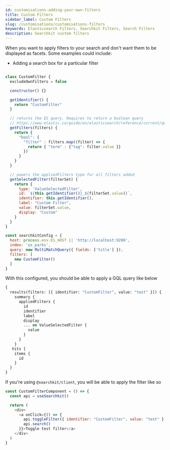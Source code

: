 ```yaml
---
id: customisations-adding-your-own-filters
title: Custom Filters
sidebar_label: Custom Filters
slug: /customisations/customisations-filters
keywords: Elasticsearch Filters, Searchkit Filters, Search Filters
description: Searchkit custom filters
---
```


When you want to apply filters to your search and don't want them to be displayed as facets. Some examples could include:
- Adding a search box for a particular filter

```javascript

class CustomFilter {
  excludeOwnFilters = false

  constructor() {}

  getIdentifier() {
    return "CustomFilter"
  }

  // returns the ES query. Requires to return a boolean query
  // https://www.elastic.co/guide/en/elasticsearch/reference/current/query-dsl-bool-query.html
  getFilters(filters) {
    return {
      "bool": {
        "filter" : filters.map((filter) => {
          return { "term" : {"tag": filter.value }}
        })
      }
    }
  }

  // powers the appliedFilters type for all filters added 
  getSelectedFilter(filterSet) {
    return {
      type: 'ValueSelectedFilter',
      id: `${this.getIdentifier()}_${filterSet.value)}`,
      identifier: this.getIdentifier(),
      label: "Custom Filter",
      value: filterSet.value,
      display: "Custom"
    }
  }
}

const searchkitConfig = {
  host: process.env.ES_HOST || 'http://localhost:9200',
  index: 'us_parks',
  query: new MultiMatchQuery({ fields: ['title'] }),
  filters: [
    new CustomFilter()
  ]
}

```

With this configured, you should be able to apply a GQL query like below

```graphql
{
  results(filters: [{ identifier: "CustomFilter", value: "test" }]) {
    summary {
      appliedFilters {
        id
        identifier
        label
        display
        ... on ValueSelectedFilter {
          value
        }
      }
    }
   hits {
    items {
      id
    }
  }
}

```

If you're using `@searchkit/client`, you will be able to apply the filter like so

```javascript
const CustomFilterComponent = () => {
  const api = useSearchkit()

  return (
    <div>
      <a onClick={() => {
        api.toggleFilter({ identifier: "CustomFilter", value: "test" })
        api.search()
      }}>Toggle test filter</a>
    </div>
  )
}

```